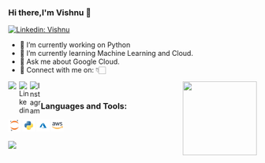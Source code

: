 ### Hi there,I'm Vishnu 👋

<!--
**sslgstat/sslgstat** is a ✨ _special_ ✨ repository because its `README.md` (this file) appears on your GitHub profile.-->

[![Linkedin: Vishnu](https://img.shields.io/badge/-Vishnu-blue?style=flat-square&logo=Linkedin&logoColor=white&link=https://www.linkedin.com/in/pvishnuvamsee/)](https://www.linkedin.com/in/pvishnuvamsee/)
<br/>
- 🔭 I’m currently working on Python
- 🌱 I’m currently learning Machine Learning and Cloud.
- 💬 Ask me about Google Cloud.
- 📲 Connect with me on:  👇🏻

<!-----Social Profile Buttons------>

<a href="https://twitter.com/sslgstat">
  <img align="left"  width="22px" src="https://cdn.jsdelivr.net/npm/simple-icons@v3/icons/twitter.svg" />
</a>
<a href="https://www.linkedin.com/in/pvishnuvamsee/">
  <img align="left" alt="Linkedin" width="22px" src="https://cdn.jsdelivr.net/npm/simple-icons@v3/icons/linkedin.svg" />
</a>
<a href="https://www.instagram.com/pvishnuvamsee/">
  <img align="left" alt="Instagram" width="22px" src="https://cdn.jsdelivr.net/npm/simple-icons@v3/icons/instagram.svg" />
</a>

<!-----GitHub Octocat------>

<img src = "https://lh6.googleusercontent.com/proxy/iwhKOv3tfirUNTArPiI1UTKw8gbdyY5-vElZJSDkOoQfGTVg023Jn-7sFAmUR3Sce8IKQC0zG4mus0u-mM7hyVLsYis4CufWhmaCzg" align = "right" width = 150, height = 150>
</br>

### Languages and Tools:

<!-----Languages and Tools------>


<code><img height="25" src="https://raw.githubusercontent.com/github/explore/80688e429a7d4ef2fca1e82350fe8e3517d3494d/topics/jupyter-notebook/jupyter-notebook.png"></code>
<code><img height="25" src="https://raw.githubusercontent.com/github/explore/80688e429a7d4ef2fca1e82350fe8e3517d3494d/topics/python/python.png"></code>
<code><img height="25" src="https://raw.githubusercontent.com/github/explore/80688e429a7d4ef2fca1e82350fe8e3517d3494d/topics/azure/azure.png"></code>
<code><img height="25" src="https://raw.githubusercontent.com/github/explore/80688e429a7d4ef2fca1e82350fe8e3517d3494d/topics/aws/aws.png"></code>

<!-----Top Languages------>

<img align="center" src="https://github-readme-stats.vercel.app/api/top-langs/?username=sslgstat&theme=light" />



